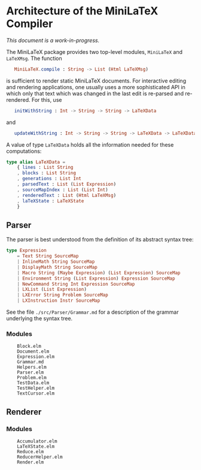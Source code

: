 # Architecture of the MiniLaTeX Compiler

_This document is a work-in-progress._

The MiniLaTeX package provides two top-level modules, `MiniLaTeX` and 
`LaTeXMsg`.  The function

```elm
   MiniLaTeX.compile : String -> List (Html LaTeXMsg)
```

is sufficient to render static MiniLaTeX documents.
For interactive editing and rendering applications,
one usually uses a more sophisticated API in which
only that text which was changed in the last edit
is re-parsed and re-rendered.  For this, use

```elm
   initWithString : Int -> String -> String -> LaTeXData
```

and

```elm
   updateWithString : Int -> String -> String -> LaTeXData -> LaTeXData
```

A value of type `LaTeXData` holds all the information
needed for these computations:

```elm
type alias LaTeXData =
    { lines : List String
    , blocks : List String
    , generations : List Int
    , parsedText : List (List Expression)
    , sourceMapIndex : List (List Int)
    , renderedText : List (Html LaTeXMsg)
    , laTeXState : LaTeXState
    }
```


## Parser

The parser is best understood from the definition
of its abstract syntax tree:

```elm
type Expression
    = Text String SourceMap
    | InlineMath String SourceMap
    | DisplayMath String SourceMap
    | Macro String (Maybe Expression) (List Expression) SourceMap
    | Environment String (List Expression) Expression SourceMap 
    | NewCommand String Int Expression SourceMap
    | LXList (List Expression)
    | LXError String Problem SourceMap
    | LXInstruction Instr SourceMap
```

See the file `./src/Parser/Grammar.md` for a description
of the grammar underlying the syntax tree.

### Modules

```
    Block.elm
    Document.elm
    Expression.elm
    Grammar.md
    Helpers.elm
    Parser.elm
    Problem.elm
    TestData.elm
    TestHelper.elm
    TextCursor.elm
```
## Renderer


### Modules

```
    Accumulator.elm
    LaTeXState.elm
    Reduce.elm
    ReducerHelper.elm
    Render.elm
```


